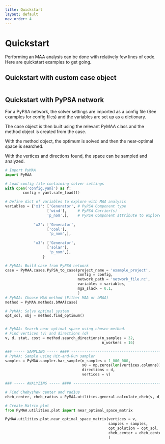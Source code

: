 ```yaml
---
title: Quickstart
layout: default
nav_order: 4
---
```


# Quickstart

Performing an MAA analysis can be done with relatively few lines of code. Here are quickstart examples to get going.

## Quickstart with custom case object

```python

```

## Quickstart with PyPSA network

For a PyPSA network, the solver settings are imported as a config file (See examples for config files) and the variables are set up as a dictionary. 

The case object is then built using the relevant PyMAA class and the method object is created from the case. 

With the method object, the optimum is solved and then the near-optimal space is searched. 

With the vertices and directions found, the space can be sampled and analyzed.

```python
# Import PyMAA
import PyMAA

# Load config file containing solver settings
with open('config.yaml') as f:
        config = yaml.safe_load(f)

# Define dict of variables to explore with MAA analysis
variables = {'x1': ['Generator', # PyPSA Component type
                   ['wind'],     # PyPSA Carrier(s)
                   'p_nom',],    # PyPSA Component attribute to explore
                 
             'x2': ['Generator',
                   ['coal'],
                    'p_nom',],
                 
             'x3': ['Generator', 
                   ['solar'],
                    'p_nom',],
                 } 

# PyMAA: Build case from PyPSA network
case = PyMAA.cases.PyPSA_to_case(project_name = 'example_project',
                                 config = config, 
                                 network_path = 'network_file.nc',
                                 variables = variables,
                                 mga_slack = 0.1,
                                 )
# PyMAA: Choose MAA method (Either MAA or bMAA)
method = PyMAA.methods.bMAA(case) 

# PyMAA: Solve optimal system
opt_sol, obj = method.find_optimum()


# PyMAA: Search near-optimal space using chosen method. 
# Find vertices (v) and directions (d)
v, d, stat, cost = method.search_directions(n_samples = 32,
                                            n_workers = 16)

### ----- SAMPLING ----- #### -----------------------------------------
# PyMAA: Sample using Hit-and-Run sampler
samples = PyMAA.sampler.har_sample(n_samples = 1_000_000, 
                                   x0 = np.zeros(len(vertices.columns)), 
                                   directions = d, 
                                   vertices = v)

### ----- ANALYZING ----- #### ----------------------------------------

# Find Chebyshev center and radius
cheb_center, cheb_radius = PyMAA.utilities.general.calculate_cheb(v, d)

# Create Matrix plot
from PyMAA.utilities.plot import near_optimal_space_matrix

PyMAA.utilities.plot.near_optimal_space_matrix(vertices = v,
                                               samples = samples,
                                               opt_solution = opt_sol,
                                               cheb_center = cheb_center,
                                               )
```

